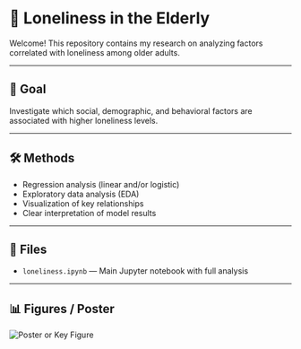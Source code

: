 # 🧓 Loneliness in the Elderly

Welcome! This repository contains my research on analyzing factors correlated with loneliness among older adults.

---

## 🎯 Goal

Investigate which social, demographic, and behavioral factors are associated with higher loneliness levels.

---

## 🛠️ Methods

- Regression analysis (linear and/or logistic)
- Exploratory data analysis (EDA)
- Visualization of key relationships
- Clear interpretation of model results

---

## 📂 Files

- `loneliness.ipynb` — Main Jupyter notebook with full analysis


---

## 📊 Figures / Poster

![Poster or Key Figure](Poster.png)

